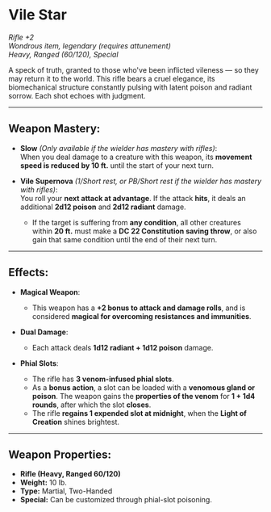 # **Vile Star**

_Rifle +2_  
_Wondrous item, legendary (requires attunement)_  
_Heavy, Ranged (60/120), Special_

A speck of truth, granted to those who've been inflicted vileness — so they may return it to the world. This rifle bears a cruel elegance, its biomechanical structure constantly pulsing with latent poison and radiant sorrow. Each shot echoes with judgment.

---

## **Weapon Mastery:**

- **Slow** _(Only available if the wielder has mastery with rifles)_:  
  When you deal damage to a creature with this weapon, its **movement speed is reduced by 10 ft.** until the start of your next turn.

- **Vile Supernova** _(1/Short rest, or PB/Short rest if the wielder has mastery with rifles)_:  
  You roll your **next attack at advantage**. If the attack **hits**, it deals an additional **2d12 poison** and **2d12 radiant** damage.
  - If the target is suffering from **any condition**, all other creatures within **20 ft.** must make a **DC 22 Constitution saving throw**, or also gain that same condition until the end of their next turn.

---

## **Effects:**

- **Magical Weapon**:

  - This weapon has a **+2 bonus to attack and damage rolls**, and is considered **magical for overcoming resistances and immunities**.

- **Dual Damage**:

  - Each attack deals **1d12 radiant + 1d12 poison** damage.

- **Phial Slots**:
  - The rifle has **3 venom-infused phial slots**.
  - As a **bonus action**, a slot can be loaded with a **venomous gland or poison**. The weapon gains the **properties of the venom** for **1 + 1d4 rounds**, after which the slot **closes**.
  - The rifle **regains 1 expended slot at midnight**, when the **Light of Creation** shines brightest.

---

## **Weapon Properties:**

- **Rifle (Heavy, Ranged 60/120)**
- **Weight:** 10 lb.
- **Type:** Martial, Two-Handed
- **Special:** Can be customized through phial-slot poisoning.
